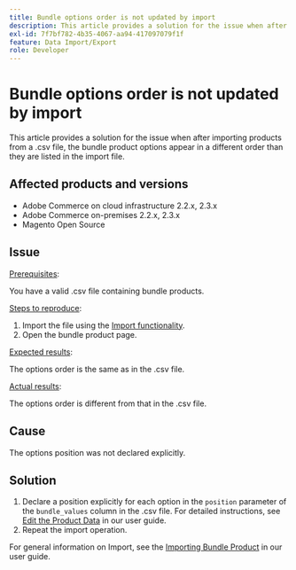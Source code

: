 ```yaml
---
title: Bundle options order is not updated by import
description: This article provides a solution for the issue when after importing products from a .csv file, the bundle product options appear in a different order than they are listed in the import file.
exl-id: 7f7bf782-4b35-4067-aa94-417097079f1f
feature: Data Import/Export
role: Developer
---
```

# Bundle options order is not updated by import

This article provides a solution for the issue when after importing products from a .csv file, the bundle product options appear in a different order than they are listed in the import file.

## Affected products and versions

* Adobe Commerce on cloud infrastructure 2.2.x, 2.3.x
* Adobe Commerce on-premises 2.2.x, 2.3.x
* Magento Open Source

## Issue

<u>Prerequisites</u>:

You have a valid .csv file containing bundle products.

<u>Steps to reproduce</u>:

1. Import the file using the [Import functionality](https://experienceleague.adobe.com/en/docs/commerce-admin/systems/data-transfer/import/data-import).
1. Open the bundle product page.

<u>Expected results</u>:

The options order is the same as in the .csv file.

<u>Actual results</u>:

The options order is different from that in the .csv file.

## Cause

The options position was not declared explicitly.

## Solution

1. Declare a position explicitly for each option in the `position` parameter of the `bundle_values` column in the .csv file. For detailed instructions, see [Edit the Product Data](https://experienceleague.adobe.com/en/docs/commerce-admin/systems/data-transfer/examples/data-transfer-bundle-products#method-2-edit-the-product-data) in our user guide.
1. Repeat the import operation.

For general information on Import, see the [Importing Bundle Product](https://experienceleague.adobe.com/en/docs/commerce-admin/systems/data-transfer/examples/data-transfer-bundle-products) in our user guide.
